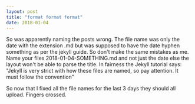 ```yaml
---
layout: post
title: "format format format"
date: 2018-01-04
---
```


So was apparently naming the posts wrong. The file name was only the date with the extension .md but was supposed to have the date hyphen something as per the jekyll guide. So don't make the same mistakes as me. Name your files 2018-01-04-SOMETHING.md and not just the date else the layout won't be able to parse the title. In fairness the Jekyll tutorial says: "Jekyll is very strict with how these files are named, so pay attention. It must follow the convention"

So now that I fixed all the file names for the last 3 days they should all upload. Fingers crossed.